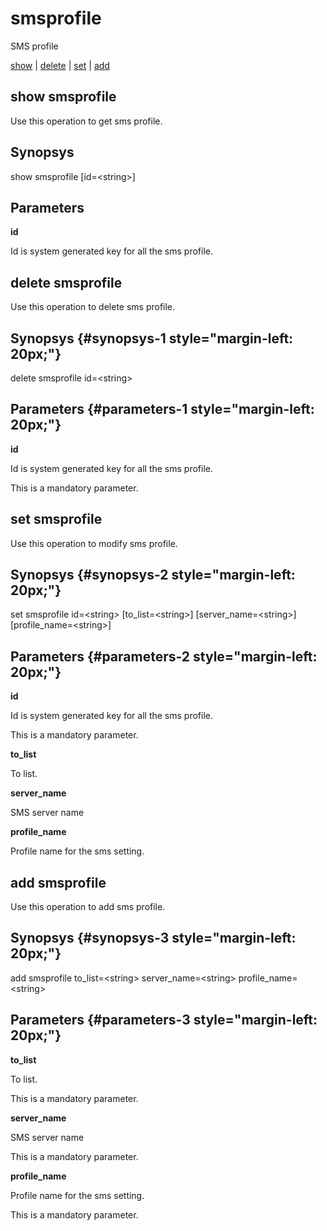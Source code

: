 # smsprofile

SMS profile

[show](#show%20smsprofile) | [delete](#delete%20smsprofile) | [set](#set%20smsprofile) | [add](#add%20smsprofile)

## show smsprofile

Use this operation to get sms profile.

## Synopsys 

show smsprofile \[id=&lt;string&gt;\]

## Parameters 

**id**

Id is system generated key for all the sms profile.

## delete smsprofile

Use this operation to delete sms profile.

## Synopsys {#synopsys-1 style="margin-left: 20px;"}

delete smsprofile id=&lt;string&gt;

## Parameters {#parameters-1 style="margin-left: 20px;"}

**id**

Id is system generated key for all the sms profile.

This is a mandatory parameter.

## set smsprofile

Use this operation to modify sms profile.

## Synopsys {#synopsys-2 style="margin-left: 20px;"}

set smsprofile id=&lt;string&gt; \[to\_list=&lt;string&gt;\] \[server\_name=&lt;string&gt;\] \[profile\_name=&lt;string&gt;\]

## Parameters {#parameters-2 style="margin-left: 20px;"}

**id**

Id is system generated key for all the sms profile.

This is a mandatory parameter.

**to\_list**

To list.

**server\_name**

SMS server name

**profile\_name**

Profile name for the sms setting.

## add smsprofile

Use this operation to add sms profile.

## Synopsys {#synopsys-3 style="margin-left: 20px;"}

add smsprofile to\_list=&lt;string&gt; server\_name=&lt;string&gt; profile\_name=&lt;string&gt;

## Parameters {#parameters-3 style="margin-left: 20px;"}

**to\_list**

To list.

This is a mandatory parameter.

**server\_name**

SMS server name

This is a mandatory parameter.

**profile\_name**

Profile name for the sms setting.

This is a mandatory parameter.
